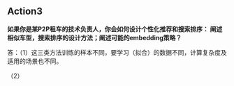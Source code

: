## Action3
**如果你是某P2P租车的技术负责人，你会如何设计个性化推荐和搜索排序：
阐述相似车型，搜索排序的设计方法；阐述可能的embedding策略？**

答：（1）这三类方法训练的样本不同，要学习（拟合）的数据不同，计算复杂度及适用的场景也不同。

（2）

